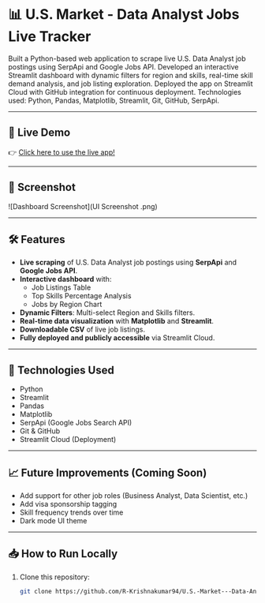 # 📊 U.S. Market - Data Analyst Jobs Live Tracker

Built a Python-based web application to scrape live U.S. Data Analyst job postings using SerpApi and Google Jobs API. Developed an interactive Streamlit dashboard with dynamic filters for region and skills, real-time skill demand analysis, and job listing exploration. Deployed the app on Streamlit Cloud with GitHub integration for continuous deployment. Technologies used: Python,
 Pandas, Matplotlib, Streamlit, Git, GitHub, SerpApi.

---

## 🚀 Live Demo

👉 [Click here to use the live app!](https://us-market---data-analyst-jobs-live-trackergit-xgmpiqedgwrf3bda.streamlit.app/)

---

## 📸 Screenshot

![Dashboard Screenshot](UI Screenshot .png)


---

## 🛠 Features

- **Live scraping** of U.S. Data Analyst job postings using **SerpApi** and **Google Jobs API**.
- **Interactive dashboard** with:
  - Job Listings Table
  - Top Skills Percentage Analysis
  - Jobs by Region Chart
- **Dynamic Filters**: Multi-select Region and Skills filters.
- **Real-time data visualization** with **Matplotlib** and **Streamlit**.
- **Downloadable CSV** of live job listings.
- **Fully deployed and publicly accessible** via Streamlit Cloud.

---

## 🧰 Technologies Used

- Python
- Streamlit
- Pandas
- Matplotlib
- SerpApi (Google Jobs Search API)
- Git & GitHub
- Streamlit Cloud (Deployment)

---

## 📈 Future Improvements (Coming Soon)

- Add support for other job roles (Business Analyst, Data Scientist, etc.)
- Add visa sponsorship tagging
- Skill frequency trends over time
- Dark mode UI theme
---

## 📥 How to Run Locally

1. Clone this repository:
   ```bash
   git clone https://github.com/R-Krishnakumar94/U.S.-Market---Data-Analyst-Jobs-Live-Tracker.git

